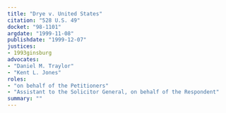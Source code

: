 ```yaml
---
title: "Drye v. United States"
citation: "528 U.S. 49"
docket: "98-1101"
argdate: "1999-11-08"
publishdate: "1999-12-07"
justices:
- 1993ginsburg
advocates:
- "Daniel M. Traylor"
- "Kent L. Jones"
roles:
- "on behalf of the Petitioners"
- "Assistant to the Solicitor General, on behalf of the Respondent"
summary: ""
---
```


